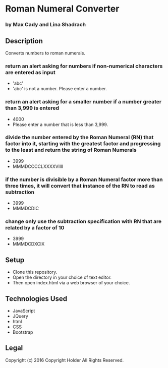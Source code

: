 # Roman Numeral Converter
### by Max Cady and Lina Shadrach

## Description

Converts numbers to roman numerals.

### return an alert asking for numbers if non-numerical characters are entered as input
* 'abc'
* 'abc' is not a number. Please enter a number.
### return an alert asking for a smaller number if a number greater than 3,999 is entered
* 4000
* Please enter a number that is less than 3,999.
### divide the number entered by the Roman Numeral (RN) that factor into it, starting with the greatest factor and progressing to the least and return the string of Roman Numerals
* 3999
* MMMDCCCCLXXXXVIIII
### if the number is divisible by a Roman Numeral factor more than three times, it will convert that instance of the RN to read as subtraction
* 3999
* MMMDCDIC
### change only use the subtraction specification with RN that are related by a factor of 10
* 3999
* MMMDCDXCIX

## Setup

* Clone this repository.
* Open the directory in your choice of text editor.
* Then open index.html via a web browser of your choice.

## Technologies Used
* JavaScript
* JQuery
* html
* CSS
* Bootstrap

## Legal
Copyright (c) 2016 Copyright Holder All Rights Reserved.
